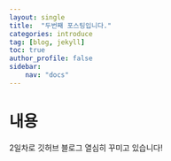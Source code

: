 ```yaml
---
layout: single
title:  "두번째 포스팅입니다."
categories: introduce
tag: [blog, jekyll]
toc: true
author_profile: false
sidebar:
    nav: "docs"
---
```

# 내용
2일차로 깃허브 블로그 열심히 꾸미고 있습니다!
